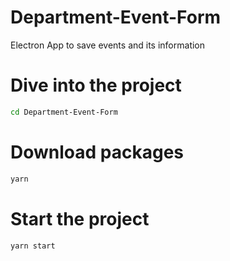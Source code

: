# Department-Event-Form
Electron App to save events and its information

# Dive into the project
```bash
cd Department-Event-Form
```

# Download packages
```bash
yarn
```

# Start the project
```bash
yarn start
```
